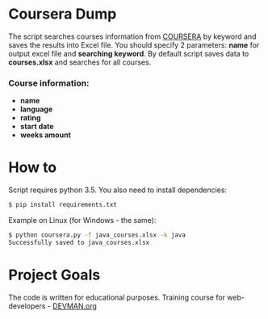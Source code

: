 # Coursera Dump

The script searches courses information from [COURSERA](https://www.coursera.org/) by keyword and saves the results into Excel file.
You should specify 2 parameters: **name** for output excel file and **searching keyword**.
By default script saves data to **courses.xlsx** and searches for all courses.

### Course information:

- **name**
- **language**
- **rating**
- **start date**
- **weeks amount**

# How to

Script requires python 3.5. You also need to install dependencies:

```bash
$ pip install requirements.txt
```

Example on Linux (for Windows - the same):

```bash
$ python coursera.py -f java_courses.xlsx -k java
Successfully saved to java_courses.xlsx
```

# Project Goals

The code is written for educational purposes. Training course for web-developers - [DEVMAN.org](https://devman.org)
